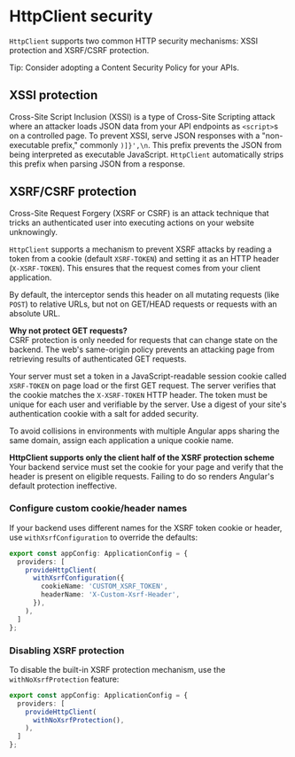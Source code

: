 # HttpClient security

`HttpClient` supports two common HTTP security mechanisms: XSSI protection and XSRF/CSRF protection.

Tip: Consider adopting a Content Security Policy for your APIs.

## XSSI protection

Cross-Site Script Inclusion (XSSI) is a type of Cross-Site Scripting attack where an attacker loads JSON data from your API endpoints as `<script>`s on a controlled page. To prevent XSSI, serve JSON responses with a "non-executable prefix," commonly `)]}',\n`. This prefix prevents the JSON from being interpreted as executable JavaScript. `HttpClient` automatically strips this prefix when parsing JSON from a response.

## XSRF/CSRF protection

Cross-Site Request Forgery (XSRF or CSRF) is an attack technique that tricks an authenticated user into executing actions on your website unknowingly. 

`HttpClient` supports a mechanism to prevent XSRF attacks by reading a token from a cookie (default `XSRF-TOKEN`) and setting it as an HTTP header (`X-XSRF-TOKEN`). This ensures that the request comes from your client application.

By default, the interceptor sends this header on all mutating requests (like `POST`) to relative URLs, but not on GET/HEAD requests or requests with an absolute URL.

**Why not protect GET requests?**  
CSRF protection is only needed for requests that can change state on the backend. The web's same-origin policy prevents an attacking page from retrieving results of authenticated GET requests.

Your server must set a token in a JavaScript-readable session cookie called `XSRF-TOKEN` on page load or the first GET request. The server verifies that the cookie matches the `X-XSRF-TOKEN` HTTP header. The token must be unique for each user and verifiable by the server. Use a digest of your site's authentication cookie with a salt for added security.

To avoid collisions in environments with multiple Angular apps sharing the same domain, assign each application a unique cookie name.

**HttpClient supports only the client half of the XSRF protection scheme**  
Your backend service must set the cookie for your page and verify that the header is present on eligible requests. Failing to do so renders Angular's default protection ineffective.

### Configure custom cookie/header names

If your backend uses different names for the XSRF token cookie or header, use `withXsrfConfiguration` to override the defaults:

```typescript
export const appConfig: ApplicationConfig = {
  providers: [
    provideHttpClient(
      withXsrfConfiguration({
        cookieName: 'CUSTOM_XSRF_TOKEN',
        headerName: 'X-Custom-Xsrf-Header',
      }),
    ),
  ]
};
```

### Disabling XSRF protection

To disable the built-in XSRF protection mechanism, use the `withNoXsrfProtection` feature:

```typescript
export const appConfig: ApplicationConfig = {
  providers: [
    provideHttpClient(
      withNoXsrfProtection(),
    ),
  ]
};
```